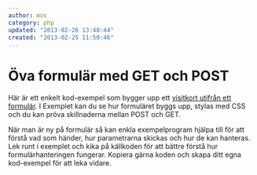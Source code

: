 ```yaml
---
author: mos
category: php
updated: "2013-02-26 13:48:44"
created: "2013-02-25 11:50:46"
...
```

Öva formulär med GET och POST
==================================

Här är ett enkelt kod-exempel som bygger upp ett [visitkort utifrån ett formulär](http://dbwebb.se/kod-exempel/business-card-generator/). I Exemplet kan du se hur formuläret byggs upp, stylas med CSS och du kan pröva skillnaderna mellan POST och GET. 

När man är ny på formulär så kan enkla exempelprogram hjälpa till för att förstå vad som händer, hur parametrarna skickas och hur de kan hanteras. Lek runt i exemplet och kika på källkoden för att bättre förstå hur formulärhanteringen fungerar. Kopiera gärna koden och skapa ditt egna kod-exempel för att leka vidare.

